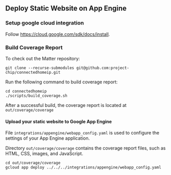 ## Deploy Static Website on App Engine

### Setup google cloud integration

Follow https://cloud.google.com/sdk/docs/install.

### Build Coverage Report

To check out the Matter repository:

```
git clone --recurse-submodules git@github.com:project-chip/connectedhomeip.git
```

Run the following command to build coverage report:

```
cd connectedhomeip
./scripts/build_coverage.sh
```

After a successful build, the coverage report is located at
`out/coverage/coverage`

#### Upload your static website to Google App Engine

File `integrations/appengine/webapp_config.yaml` is used to configure the
settings of your App Engine application.

Directory `out/coverage/coverage` contains the coverage report files, such as
HTML, CSS, images, and JavaScript.

```
cd out/coverage/coverage
gcloud app deploy ../../../integrations/appengine/webapp_config.yaml
```
